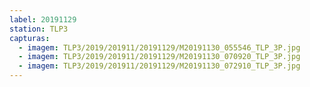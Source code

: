 ```yaml
---
label: 20191129
station: TLP3
capturas:
  - imagem: TLP3/2019/201911/20191129/M20191130_055546_TLP_3P.jpg
  - imagem: TLP3/2019/201911/20191129/M20191130_070920_TLP_3P.jpg
  - imagem: TLP3/2019/201911/20191129/M20191130_072910_TLP_3P.jpg
---
```

